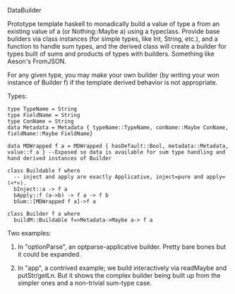DataBuilder

Prototype template haskell to monadically build a value of type a from an existing value of a (or Nothing::Maybe a) using a typeclass.  Provide base builders via class instances (for simple types, like Int, String, etc.), and a function to handle sum types, and the derived class will create a builder for types built of sums and products of types with builders.  Something like Aeson's FromJSON.

For any given type, you may make your own builder (by writing your won instance of Builder f) if the template derived behavior is not appropriate.

Types:

```
type TypeName = String
type FieldName = String
type ConName = String
data Metadata = Metadata { typeName::TypeName, conName::Maybe ConName, fieldName::Maybe FieldName}

data MDWrapped f a = MDWrapped { hasDefault::Bool, metadata::Metadata, value::f a } --Exposed so data is available for sum type handling and hand derived instances of Builder

class Buildable f where
  -- inject and apply are exactly Applicative, inject=pure and apply=(<*>). 
  bInject::a -> f a
  bApply::f (a->b) -> f a -> f b
  bSum::[MDWrapped f a]->f a

class Builder f a where
  buildM::Buildable f=>Metadata->Maybe a-> f a

```

Two examples:

1. In "optionParse", an optparse-applicative builder.  Pretty bare bones but it could be expanded.

2. In "app", a contrived example; we build interactively via readMaybe and putStr/getLn. But it shows the complex builder being built up from the simpler ones and a non-trivial sum-type case.


